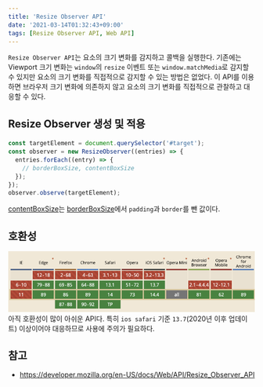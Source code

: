 ```yaml
---
title: 'Resize Observer API'
date: '2021-03-14T01:32:43+09:00'
tags: [Resize Observer API, Web API]
---
```


`Resize Observer API`는 요소의 크기 변화를 감지하고 콜백을 실행한다. 기존에는 Viewport 크기 변화는 `window`의 `resize` 이벤트 또는 `window.matchMedia`로 감지할 수 있지만 요소의 크기 변화를 직접적으로 감지할 수 있는 방법은 없었다. 이 API를 이용하면 브라우저 크기 변화에 의존하지 않고 요소의 크기 변화를 직접적으로 관찰하고 대응할 수 있다.

## Resize Observer 생성 및 적용

```js
const targetElement = document.querySelector('#target');
const observer = new ResizeObserver((entries) => {
  entries.forEach((entry) => {
    // borderBoxSize, contentBoxSize
  });
});
observer.observe(targetElement);
```

[contentBoxSize](https://developer.mozilla.org/en-US/docs/Web/API/ResizeObserverEntry/contentBoxSize)는 [borderBoxSize](https://developer.mozilla.org/en-US/docs/Web/API/ResizeObserverEntry/borderBoxSize)에서 `padding`과 `border`를 뺀 값이다.

## 호환성

![](../../assets/image-14.png)
아직 호환성이 많이 아쉬운 API다. 특히 `ios safari` 기준 `13.7`(2020년 이후 업데이트) 이상이어야 대응하므로 사용에 주의가 필요하다.

## 참고

- https://developer.mozilla.org/en-US/docs/Web/API/Resize_Observer_API
